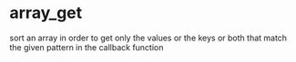 # array_get
sort an array in order to get only the values or the keys or both that match the given pattern in the callback function
